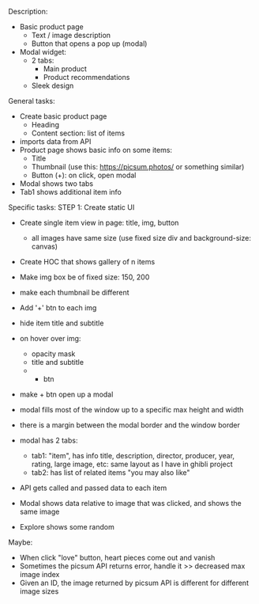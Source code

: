 Description:
- Basic product page
    - Text / image description
    - Button that opens a pop up (modal)
- Modal widget:
    - 2 tabs:
        - Main product
        - Product recommendations
    - Sleek design

General tasks:
- Create basic product page
    - Heading
    - Content section: list of items
- imports data from API
- Product page shows basic info on some items:
    - Title
    - Thumbnail (use this: https://picsum.photos/ or something similar)
    - Button (+): on click, open modal
- Modal shows two tabs
- Tab1 shows additional item info

Specific tasks:
STEP 1: Create static UI
- Create single item view in page: title, img, button
    - all images have same size (use fixed size div and background-size: canvas)
- Create HOC that shows gallery of n items
- Make img box be of fixed size: 150, 200
- make each thumbnail be different
- Add '+' btn to each img

- hide item title and subtitle
- on hover over img:
    - opacity mask
    - title and subtitle
    - + btn

- make + btn open up a modal
- modal fills most of the window up to a specific max height and width
- there is a margin between the modal border and the window border
- modal has 2 tabs:
    - tab1: "item", has info title, description, director, producer, year, rating, large image, etc: same layout as I have in ghibli project
    - tab2: has list of related items "you may also like"

- API gets called and passed data to each item
- Modal shows data relative to image that was clicked, and shows the same image
- Explore shows some random

Maybe:
- When click "love" button, heart pieces come out and vanish
- Sometimes the picsum API returns error, handle it >> decreased max image index
- Given an ID, the image returned by picsum API is different for different image sizes
